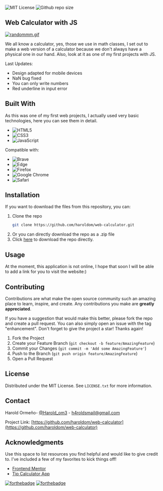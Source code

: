 
![MIT License](https://img.shields.io/github/license/haroldom/web-calculator?style=for-the-badge)
![Github repo size](https://img.shields.io/github/repo-size/haroldom/web-calculator?style=for-the-badge)

## Web Calculator with JS
[![randommm.gif](https://s4.gifyu.com/images/randommm.gif)](https://gifyu.com/image/S9f2u)

We all know a calculator, yes, those we use in math classes, I set out to make a web version of a calculator because we don't always have a physical one in our hand. Also, look at it as one of my first projects with JS.

Last Updates:
* Design adapted for mobile devices
* NaN bug fixed
* You can only write numbers
* Red underline in input error

## Built With
As this was one of my first web projects, I actually used very basic technologies, here you can see them in detail.
* ![HTML5](https://img.shields.io/badge/html5-%23E34F26.svg?style=for-the-badge&logo=html5&logoColor=white)
* ![CSS3](https://img.shields.io/badge/css3-%231572B6.svg?style=for-the-badge&logo=css3&logoColor=white)
* ![JavaScript](https://img.shields.io/badge/javascript-%23323330.svg?style=for-the-badge&logo=javascript&logoColor=%23F7DF1E)

Compatible with:
* ![Brave](https://img.shields.io/badge/Brave-FB542B?style=for-the-badge&logo=Brave&logoColor=white)
* ![Edge](https://img.shields.io/badge/Edge-0078D7?style=for-the-badge&logo=Microsoft-edge&logoColor=white)
* ![Firefox](https://img.shields.io/badge/Firefox-FF7139?style=for-the-badge&logo=Firefox-Browser&logoColor=white)
* ![Google Chrome](https://img.shields.io/badge/Google%20Chrome-4285F4?style=for-the-badge&logo=GoogleChrome&logoColor=white)
* ![Safari](https://img.shields.io/badge/Safari-000000?style=for-the-badge&logo=Safari&logoColor=white)

## Installation
If you want to download the files from this repository, you can:
1. Clone the repo
   ```sh
   git clone https://github.com/haroldom/web-calculator.git
   ```
2. Or you can directly download the repo as a .zip file
3. Click [here](https://github.com/haroldom/web-calculator/archive/refs/heads/master.zip) to download the repo directly.



## Usage
At the moment, this application is not online, I hope that soon I will be able to add a link for you to visit the website:)



## Contributing

Contributions are what make the open source community such an amazing place to learn, inspire, and create. Any contributions you make are **greatly appreciated**.

If you have a suggestion that would make this better, please fork the repo and create a pull request. You can also simply open an issue with the tag "enhancement".
Don't forget to give the project a star! Thanks again!

1. Fork the Project
2. Create your Feature Branch (`git checkout -b feature/AmazingFeature`)
3. Commit your Changes (`git commit -m 'Add some AmazingFeature'`)
4. Push to the Branch (`git push origin feature/AmazingFeature`)
5. Open a Pull Request


## License

Distributed under the MIT License. See `LICENSE.txt` for more information.

## Contact

Harold Ormeño- [@Harold_om3](https://twitter.com/Harold_om3) - h4roldsmail@gmail.com

Project Link: [https://github.com/haroldom/web-calculator](https://github.com/haroldom/web-calculator)

## Acknowledgments

Use this space to list resources you find helpful and would like to give credit to. I've included a few of my favorites to kick things off!

* [Frontend Mentor](https://frontendmentor.io)
* [Tip Calculator App](https://www.frontendmentor.io/challenges/tip-calculator-app-ugJNGbJUX)


[![forthebadge](https://forthebadge.com/images/badges/built-with-love.svg)](https://forthebadge.com)
[![forthebadge](https://forthebadge.com/images/badges/made-with-javascript.svg)](https://forthebadge.com)

